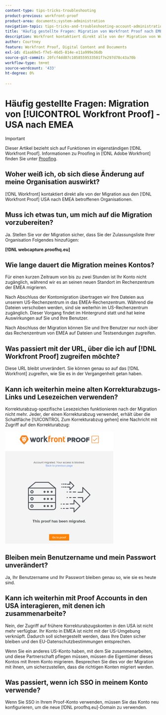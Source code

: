 ```yaml
---
content-type: tips-tricks-troubleshooting
product-previous: workfront-proof
product-area: documents;system-administration
navigation-topic: tips-tricks-and-troubleshooting-account-administration-workfront-proof
title: 'Häufig gestellte Fragen: Migration von Workfront Proof nach EMEA'
description: Workfront kontaktiert direkt alle von der Migration von Workfront Proof aus den USA nach EMEA betroffenen Unternehmen.
author: Courtney
feature: Workfront Proof, Digital Content and Documents
exl-id: d1aa69e5-f7e5-46d5-814e-e11a999e36db
source-git-commit: 20fcf4dd07c1058559533501f7e297d78c43a70b
workflow-type: tm+mt
source-wordcount: '433'
ht-degree: 0%

---
```


# Häufig gestellte Fragen: Migration von [!UICONTROL Workfront Proof] - USA nach EMEA

>[!IMPORTANT]
>
>Dieser Artikel bezieht sich auf Funktionen im eigenständigen [!DNL Workfront Proof]. Informationen zu Proofing in [!DNL Adobe Workfront] finden Sie unter [Proofing](../../../review-and-approve-work/proofing/proofing.md).

## Woher weiß ich, ob sich diese Änderung auf meine Organisation auswirkt?

[!DNL Workfront] kontaktiert direkt alle von der Migration aus den [!DNL Workfront Proof] USA nach EMEA betroffenen Organisationen.

## Muss ich etwas tun, um mich auf die Migration vorzubereiten?

Ja. Stellen Sie vor der Migration sicher, dass Sie der Zulassungsliste Ihrer Organisation Folgendes hinzufügen:

**[!DNL webcapture.proofhq.eu]**

## Wie lange dauert die Migration meines Kontos?

Für einen kurzen Zeitraum von bis zu zwei Stunden ist Ihr Konto nicht zugänglich, während wir es an seinen neuen Standort im Rechenzentrum der EMEA migrieren.

Nach Abschluss der Kontomigration übertragen wir Ihre Dateien aus unserem US-Rechenzentrum in das EMEA-Rechenzentrum. Während die Dateien verschoben werden, sind sie weiterhin im US-Rechenzentrum zugänglich. Dieser Vorgang findet im Hintergrund statt und hat keine Auswirkungen auf Sie und Ihre Benutzer.

Nach Abschluss der Migration können Sie und Ihre Benutzer nur noch über das Rechenzentrum von EMEA auf Dateien und Testsendungen zugreifen.

## Was passiert mit der URL, über die ich auf [!DNL Workfront Proof] zugreifen möchte?

Diese URL bleibt unverändert. Sie können genau so auf das [!DNL Workfront] zugreifen, wie Sie es in der Vergangenheit getan haben.

## Kann ich weiterhin meine alten Korrekturabzugs-Links und Lesezeichen verwenden?

Korrekturabzug-spezifische Lesezeichen funktionieren nach der Migration nicht mehr. Jeder, der einen Korrekturabzug verwendet, erhält über die Schaltfläche [!UICONTROL Zum Korrekturabzug gehen] eine Nachricht mit Zugriff auf den Korrekturabzug:

![This_proof_has_been_migrated.png](assets/this-proof-has-been-migrated-350x361.png)

## Bleiben mein Benutzername und mein Passwort unverändert?

Ja, Ihr Benutzername und Ihr Passwort bleiben genau so, wie sie es heute sind.

## Kann ich weiterhin mit Proof Accounts in den USA interagieren, mit denen ich zusammenarbeite?

Nein, der Zugriff auf frühere Korrekturabzugskonten in den USA ist nicht mehr verfügbar. Ihr Konto in EMEA ist nicht mit der US-Umgebung verknüpft. Dadurch soll sichergestellt werden, dass Ihre Daten sicher bleiben und den EU-Datenschutzbestimmungen entsprechen.

Wenn Sie ein anderes US-Konto haben, mit dem Sie zusammenarbeiten, und diese Partnerschaft pflegen müssen, müssen die Eigentümer dieses Kontos mit Ihrem Konto migrieren. Besprechen Sie dies vor der Migration mit ihnen, um sicherzustellen, dass die richtigen Konten migriert werden.

## Was passiert, wenn ich SSO in meinem Konto verwende?

Wenn Sie SSO in Ihrem Proof-Konto verwenden, müssen Sie das Konto neu konfigurieren, um die neue [!DNL proofhq.eu]-Domain zu verwenden.

